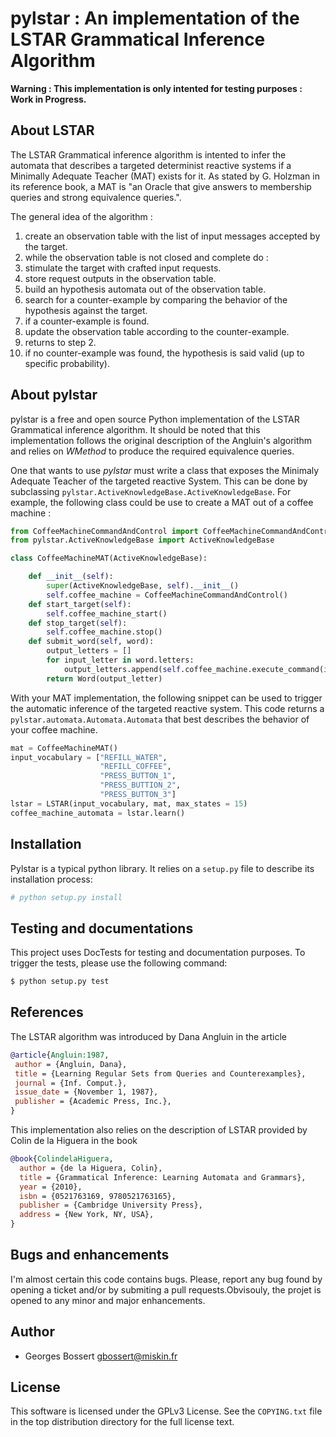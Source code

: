 # pylstar : An implementation of the LSTAR Grammatical Inference Algorithm

**Warning : This implementation is only intented for testing purposes : Work in Progress.**

## About  LSTAR
The LSTAR Grammatical inference algorithm is intented to infer the automata that describes a targeted determinist reactive systems if a Minimally Adequate Teacher (MAT) exists for it.
As stated by G. Holzman in its reference book, a MAT is "an Oracle that give answers to membership queries and strong equivalence queries.".

The general idea of the algorithm :

1. create an observation table with the list of input messages accepted by the target.
2. while the observation table is not closed and complete do :
  1. stimulate the target with crafted input requests.
  2. store request outputs in the observation table.  
3. build an hypothesis automata out of the observation table.
4. search for a counter-example by comparing the behavior of the hypothesis against the target.
5. if a counter-example is found.
  1. update the observation table according to the counter-example.
  2. returns to step 2.
6. if no counter-example was found, the hypothesis is said valid (up to specific probability).

## About pylstar
pylstar is a free and open source Python implementation of the LSTAR Grammatical inference algorithm.
It should be noted that this implementation follows the original description of the Angluin's algorithm and relies on *WMethod* to produce the required equivalence queries.

One that wants to use *pylstar* must write a class that exposes the Minimaly Adequate Teacher of the targeted reactive System. This can be done by subclassing `pylstar.ActiveKnowledgeBase.ActiveKnowledgeBase`. For example, the following class could be use to create a MAT out of a coffee machine :
```python
from CoffeeMachineCommandAndControl import CoffeeMachineCommandAndControl
from pylstar.ActiveKnowledgeBase import ActiveKnowledgeBase

class CoffeeMachineMAT(ActiveKnowledgeBase):

    def __init__(self):
        super(ActiveKnowledgeBase, self).__init__()        
        self.coffee_machine = CoffeeMachineCommandAndControl()
    def start_target(self):
        self.coffee_machine_start()
    def stop_target(self):
        self.coffee_machine.stop()
    def submit_word(self, word):
        output_letters = []
        for input_letter in word.letters:
            output_letters.append(self.coffee_machine.execute_command(input_letter))
        return Word(output_letter)
```

With your MAT implementation, the following snippet can be used to trigger the automatic inference of the targeted reactive system. This code returns a `pylstar.automata.Automata.Automata` that best describes the behavior of your coffee machine.

```python
mat = CoffeeMachineMAT()
input_vocabulary = ["REFILL_WATER", 
                    "REFILL_COFFEE", 
                    "PRESS_BUTTON_1", 
                    "PRESS_BUTTION_2", 
                    "PRESS_BUTTON_3"]
lstar = LSTAR(input_vocabulary, mat, max_states = 15)
coffee_machine_automata = lstar.learn()
```

## Installation

Pylstar is a typical python library. It relies on a `setup.py` file to describe its installation process:
```bash
# python setup.py install 
```

## Testing and documentations

This project uses DocTests for testing and documentation purposes.
To trigger the tests, please use the following command:

```bash
$ python setup.py test
```

## References

The LSTAR algorithm was introduced by Dana Angluin in the article
```bibtex
@article{Angluin:1987,
 author = {Angluin, Dana},
 title = {Learning Regular Sets from Queries and Counterexamples},
 journal = {Inf. Comput.},
 issue_date = {November 1, 1987},
 publisher = {Academic Press, Inc.},
} 
```

This implementation also relies on the description of LSTAR provided by Colin de la Higuera in the book
```bibtex
@book{ColindelaHiguera,
  author = {de la Higuera, Colin},
  title = {Grammatical Inference: Learning Automata and Grammars},
  year = {2010},
  isbn = {0521763169, 9780521763165},
  publisher = {Cambridge University Press},
  address = {New York, NY, USA},
}
```

## Bugs and enhancements

I'm almost certain this code contains bugs. Please, report any bug found by opening a ticket and/or by submiting a pull requests.Obvisouly, the projet is opened to any minor and major enhancements.

## Author

* Georges Bossert <gbossert@miskin.fr>

## License

This software is licensed under the GPLv3 License. See the ``COPYING.txt`` file
in the top distribution directory for the full license text.

